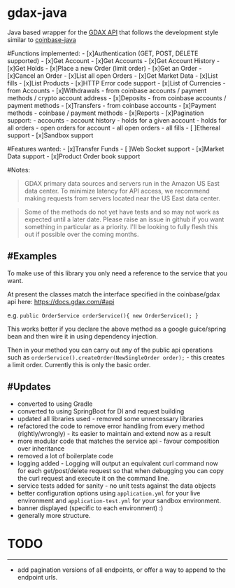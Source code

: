 # gdax-java
Java based wrapper for the [GDAX API](https://docs.gdax.com/#introduction) that follows the development style similar to [coinbase-java](https://github.com/coinbase/coinbase-java)

#Functions implemented:
    - [x]Authentication (GET, POST, DELETE supported)
    - [x]Get Account
    - [x]Get Accounts
    - [x]Get Account History
    - [x]Get Holds
    - [x]Place a new Order (limit order)
    - [x]Get an Order
    - [x]Cancel an Order
    - [x]List all open Orders
    - [x]Get Market Data
    - [x]List fills
    - [x]List Products
    - [x]HTTP Error code support
    - [x]List of Currencies - from Accounts
    - [x]Withdrawals - from coinbase accounts / payment methods / crypto account address
    - [x]Deposits - from coinbase accounts / payment methods
    - [x]Transfers - from coinbase accounts
    - [x]Payment methods - coinbase / payment methods
    - [x]Reports
    - [x]Pagination support:
        - accounts
        - account history
        - holds for a given account
        - holds for all orders
        - open orders for account
        - all open orders
        - all fills
    - [ ]Ethereal support
    - [x]Sandbox support
    
#Features wanted:
    - [x]Transfer Funds
    - [ ]Web Socket support
    - [x]Market Data support
    - [x]Product Order book support

#Notes:
>GDAX primary data sources and servers run in the Amazon US East data center. To minimize latency for API access, we recommend making requests from servers located near the US East data center.

>Some of the methods do not yet have tests and so may not work as expected until a later date. Please raise an issue in github if you want something in particular as a priority. I'll be looking to fully flesh this out if possible over the coming months.

#Examples
--------
To make use of this library you only need a reference to the service that you want.

At present the classes match the interface specified in the coinbase/gdax api here: https://docs.gdax.com/#api

e.g. 
`public OrderService orderService(){
    new OrderService();
}`

This works better if you declare the above method as a google guice/spring bean and then wire it in using dependency injection.

Then in your method you can carry out any of the public api operations such as `orderService().createOrder(NewSingleOrder order);` - this creates a limit order. Currently this is only the basic order.

#Updates
--------
- converted to using Gradle
- converted to using SpringBoot for DI and request building
- updated all libraries used - removed some unnecessary libraries
- refactored the code to remove error handling from every method (rightly/wrongly) - its easier to maintain and extend now as a result
- more modular code that matches the service api - favour composition over inheritance
- removed a lot of boilerplate code
- logging added - Logging will output an equivalent curl command now for each get/post/delete request so that when debugging you can copy the curl request and execute it on the command line.
- service tests added for sanity - no unit tests against the data objects
- better configuration options using `application.yml` for your live environment and `application-test.yml` for your sandbox environment.
- banner displayed (specific to each environment) :)
- generally more structure.

# TODO
-------
- add pagination versions of all endpoints, or offer a way to append to the endpoint urls.
